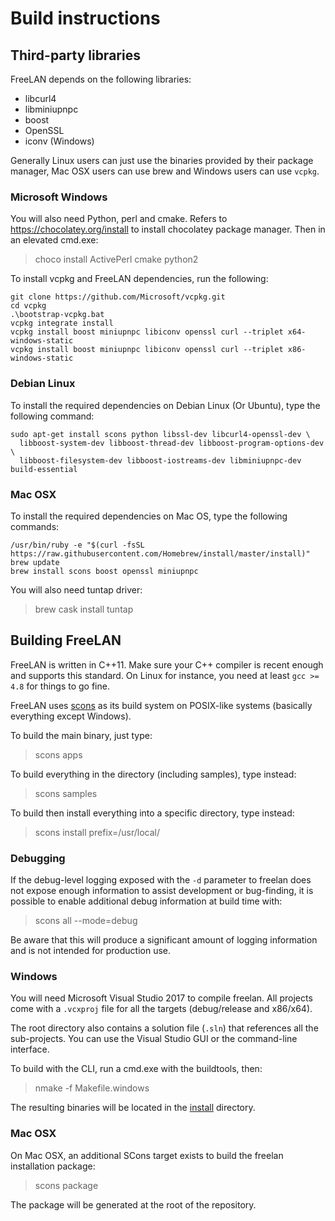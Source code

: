 Build instructions
==================

Third-party libraries
---------------------

FreeLAN depends on the following libraries:

- libcurl4
- libminiupnpc
- boost
- OpenSSL
- iconv (Windows)

Generally Linux users can just use the binaries provided by their package
manager, Mac OSX users can use brew and Windows users can use `vcpkg`.

### Microsoft Windows

You will also need Python, perl and cmake. Refers to https://chocolatey.org/install to install chocolatey
package manager. Then in an elevated cmd.exe: 

> choco install ActivePerl cmake python2

To install vcpkg and FreeLAN dependencies, run the following:

```
git clone https://github.com/Microsoft/vcpkg.git
cd vcpkg
.\bootstrap-vcpkg.bat
vcpkg integrate install
vcpkg install boost miniupnpc libiconv openssl curl --triplet x64-windows-static
vcpkg install boost miniupnpc libiconv openssl curl --triplet x86-windows-static
```

### Debian Linux

To install the required dependencies on Debian Linux (Or Ubuntu), type the
following command:

```
sudo apt-get install scons python libssl-dev libcurl4-openssl-dev \
  libboost-system-dev libboost-thread-dev libboost-program-options-dev \
  libboost-filesystem-dev libboost-iostreams-dev libminiupnpc-dev build-essential
```

### Mac OSX

To install the required dependencies on Mac OS, type the following commands: 

```
/usr/bin/ruby -e "$(curl -fsSL https://raw.githubusercontent.com/Homebrew/install/master/install)"
brew update
brew install scons boost openssl miniupnpc
```

You will also need tuntap driver:

> brew cask install tuntap

Building FreeLAN
----------------

FreeLAN is written in C++11. Make sure your C++ compiler is recent enough and
supports this standard. On Linux for instance, you need at least `gcc >= 4.8`
for things to go fine.

FreeLAN uses [scons](http://www.scons.org/) as its build system on POSIX-like
systems (basically everything except Windows).

To build the main binary, just type:

> scons apps

To build everything in the directory (including samples), type instead:

> scons samples

To build then install everything into a specific directory, type instead:

> scons install prefix=/usr/local/

### Debugging

If the debug-level logging exposed with the `-d` parameter to freelan does not
expose enough information to assist development or bug-finding, it is possible
to enable additional debug information at build time with:

> scons all --mode=debug

Be aware that this will produce a significant amount of logging information and
is not intended for production use.

### Windows

You will need Microsoft Visual Studio 2017 to compile freelan. All projects come
with a `.vcxproj` file for all the targets (debug/release and x86/x64).

The root directory also contains a solution file (`.sln`) that references all
the sub-projects. You can use the Visual Studio GUI or the command-line
interface.

To build with the CLI, run a cmd.exe with the buildtools, then:
> nmake -f Makefile.windows

The resulting binaries will be located in the [install](install) directory.

### Mac OSX

On Mac OSX, an additional SCons target exists to build the freelan installation
package:

> scons package

The package will be generated at the root of the repository.

